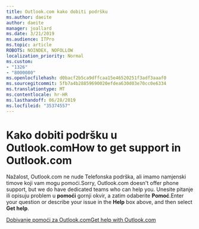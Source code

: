 ```yaml
---
title: Outlook.com kako dobiti podršku
ms.author: daeite
author: daeite
manager: joallard
ms.date: 3/21/2019
ms.audience: ITPro
ms.topic: article
ROBOTS: NOINDEX, NOFOLLOW
localization_priority: Normal
ms.custom:
- "1326"
- "8000080"
ms.openlocfilehash: d0bacf2b5ca9dffcaa15e46520251f3adf3aaaf0
ms.sourcegitcommit: 5fb7a4b28859690020efdea630d03e70cc0e6334
ms.translationtype: MT
ms.contentlocale: hr-HR
ms.lasthandoff: 06/28/2019
ms.locfileid: "35374557"
---
```

# <a name="how-to-get-support-in-outlookcom"></a><span data-ttu-id="db11d-102">Kako dobiti podršku u Outlook.com</span><span class="sxs-lookup"><span data-stu-id="db11d-102">How to get support in Outlook.com</span></span>

<span data-ttu-id="db11d-103">Nažalost, Outlook.com ne nude Telefonska podrška, ali imamo namjenski timove koji vam mogu pomoći.</span><span class="sxs-lookup"><span data-stu-id="db11d-103">Sorry, Outlook.com doesn't offer phone support, but we do have dedicated teams who can help you.</span></span>
<span data-ttu-id="db11d-104">Unesite pitanje ili opisuju problem u **pomoći** gornji okvir, a zatim odaberite **Pomoć**.</span><span class="sxs-lookup"><span data-stu-id="db11d-104">Enter your question or describe your issue in the **Help** box above, and then select **Get help**.</span></span>

[<span data-ttu-id="db11d-105">Dobivanje pomoći za Outlook.com</span><span class="sxs-lookup"><span data-stu-id="db11d-105">Get help with Outlook.com</span></span>](https://support.office.com/article/40676ad0-c831-45ac-a023-5be633be798d)

